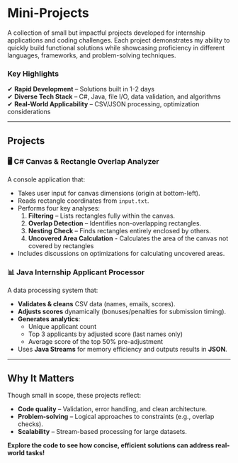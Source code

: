 # Mini-Projects

A collection of small but impactful projects developed for internship applications and coding challenges. Each project demonstrates my ability to quickly build functional solutions while showcasing proficiency in different languages, frameworks, and problem-solving techniques.

### Key Highlights  
✔ **Rapid Development** – Solutions built in 1-2 days  
✔ **Diverse Tech Stack** – C#, Java, file I/O, data validation, and algorithms  
✔ **Real-World Applicability** – CSV/JSON processing, optimization considerations  

---

## Projects  

### 🖥️ C# Canvas & Rectangle Overlap Analyzer  
A console application that:  
- Takes user input for canvas dimensions (origin at bottom-left).  
- Reads rectangle coordinates from `input.txt`.  
- Performs four key analyses:  
  1. **Filtering** – Lists rectangles fully within the canvas.  
  2. **Overlap Detection** – Identifies non-overlapping rectangles.  
  3. **Nesting Check** – Finds rectangles entirely enclosed by others.
  4. **Uncovered Area Calculation** - Calculates the area of the canvas not covered by rectangles
- Includes discussions on optimizations for calculating uncovered areas.  

### 📊 Java Internship Applicant Processor  
A data processing system that:  
- **Validates & cleans** CSV data (names, emails, scores).  
- **Adjusts scores** dynamically (bonuses/penalties for submission timing).  
- **Generates analytics**:  
  - Unique applicant count  
  - Top 3 applicants by adjusted score (last names only)  
  - Average score of the top 50% pre-adjustment  
- Uses **Java Streams** for memory efficiency and outputs results in **JSON**.  

---

## Why It Matters  
Though small in scope, these projects reflect:  
- **Code quality** – Validation, error handling, and clean architecture.  
- **Problem-solving** – Logical approaches to constraints (e.g., overlap checks).  
- **Scalability** – Stream-based processing for large datasets.  

**Explore the code to see how concise, efficient solutions can address real-world tasks!**  

